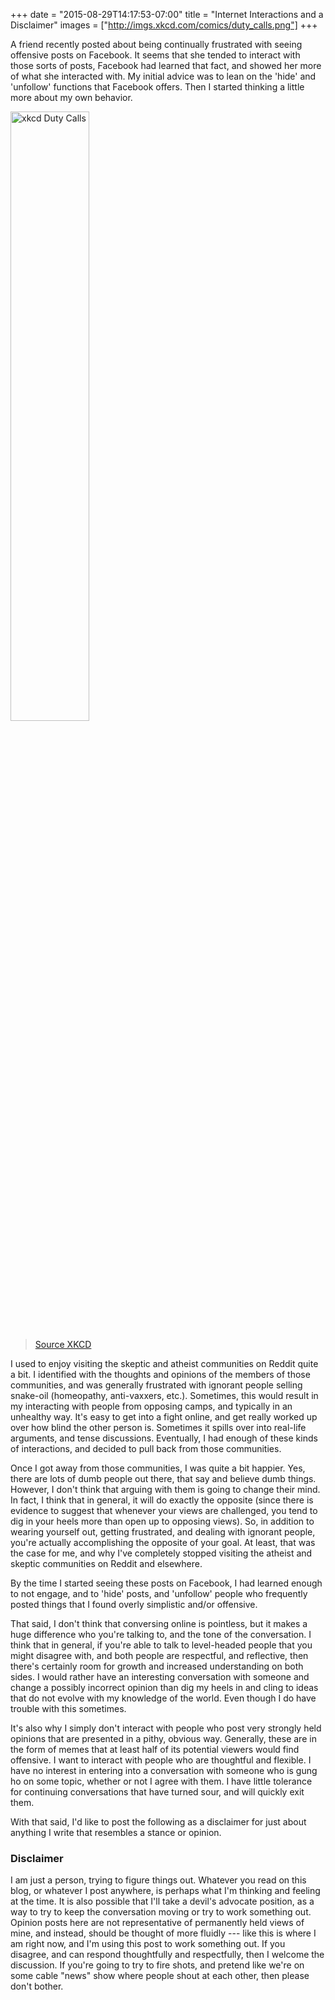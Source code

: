 +++
date = "2015-08-29T14:17:53-07:00"
title = "Internet Interactions and a Disclaimer"
images = ["http://imgs.xkcd.com/comics/duty_calls.png"]
+++

A friend recently posted about being continually frustrated with seeing offensive posts on Facebook. It seems that she tended to interact with those sorts of posts, Facebook had learned that fact, and showed her more of what she interacted with. My initial advice was to lean on the 'hide' and 'unfollow' functions that Facebook offers. Then I started thinking a little more about my own behavior.

<img alt="xkcd Duty Calls" width="50%" title="What do you want me to do?  LEAVE?  Then they'll keep being wrong!" src="http://imgs.xkcd.com/comics/duty_calls.png">

> [Source XKCD](https://xkcd.com/386/)

I used to enjoy visiting the skeptic and atheist communities on Reddit quite a bit. I identified with the thoughts and opinions of the members of those communities, and was generally frustrated with ignorant people selling snake-oil (homeopathy, anti-vaxxers, etc.). Sometimes, this would result in my interacting with people from opposing camps, and typically in an unhealthy way. It's easy to get into a fight online, and get really worked up over how blind the other person is. Sometimes it spills over into real-life arguments, and tense discussions. Eventually, I had enough of these kinds of interactions, and decided to pull back from those communities.

Once I got away from those communities, I was quite a bit happier. Yes, there are lots of dumb people out there, that say and believe dumb things. However, I don't think that arguing with them is going to change their mind. In fact, I think that in general, it will do exactly the opposite (since there is evidence to suggest that whenever your views are challenged, you tend to dig in your heels more than open up to opposing views). So, in addition to wearing yourself out, getting frustrated, and dealing with ignorant people, you're actually accomplishing the opposite of your goal. At least, that was the case for me, and why I've completely stopped visiting the atheist and skeptic communities on Reddit and elsewhere.

By the time I started seeing these posts on Facebook, I had learned enough to not engage, and to 'hide' posts, and 'unfollow' people who frequently posted things that I found overly simplistic and/or offensive.

That said, I don't think that conversing online is pointless, but it makes a huge difference who you're talking to, and the tone of the conversation. I think that in general, if you're able to talk to level-headed people that you might disagree with, and both people are respectful, and reflective, then there's certainly room for growth and increased understanding on both sides. I would rather have an interesting conversation with someone and change a possibly incorrect opinion than dig my heels in and cling to ideas that do not evolve with my knowledge of the world. Even though I do have trouble with this sometimes.

It's also why I simply don't interact with people who post very strongly held opinions that are presented in a pithy, obvious way. Generally, these are in the form of memes that at least half of its potential viewers would find offensive. I want to interact with people who are thoughtful and flexible. I have no interest in entering into a conversation with someone who is gung ho on some topic, whether or not I agree with them. I have little tolerance for continuing conversations that have turned sour, and will quickly exit them.

With that said, I'd like to post the following as a disclaimer for just about anything I write that resembles a stance or opinion.

### Disclaimer

I am just a person, trying to figure things out. Whatever you read on this blog, or whatever I post anywhere, is perhaps what I'm thinking and feeling at the time. It is also possible that I'll take a devil's advocate position, as a way to try to keep the conversation moving or try to work something out. Opinion posts here are not representative of permanently held views of mine, and instead, should be thought of more fluidly --- like this is where I am right now, and I'm using this post to work something out. If you disagree, and can respond thoughtfully and respectfully, then I welcome the discussion. If you're going to try to fire shots, and pretend like we're on some cable "news" show where people shout at each other, then please don't bother.
